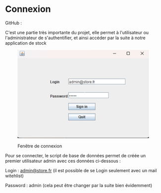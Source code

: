 # Connexion

GitHub :&#x20;

C'est une partie très importante du projet, elle permet à l'utilisateur ou l'administrateur de s'authentifier, et ainsi accéder par la suite à notre application de stock

<figure><img src="../.gitbook/assets/image (32).png" alt=""><figcaption><p>Fenêtre de connexion</p></figcaption></figure>

Pour se connecter, le script de base de données permet de créée un premier utilisateur admin avec ces données ci-dessous :&#x20;

Login : admin@store.fr (il est possible de se Login seulement avec un mail witehlist)

Password : admin (cela peut être changer par la suite bien évidemment)&#x20;
